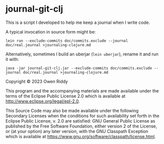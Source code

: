 # journal-git-clj

This is a script I developed to help me keep a journal when I write code.

A typical invocation in source form might be:

```
lein run --exclude-commits doc/commits.exclude --journal doc/real.journal >journaling-clojure.md
```

Alternatively, sometimes I build an uberjar (`lein uberjar`), rename it and run it with:

```
java -jar journal-git-clj.jar --exclude-commits doc/commits.exclude --journal doc/real.journal >journaling-clojure.md
```

Copyright © 2023 Owen Riddy

This program and the accompanying materials are made available under the
terms of the Eclipse Public License 2.0 which is available at
http://www.eclipse.org/legal/epl-2.0.

This Source Code may also be made available under the following Secondary
Licenses when the conditions for such availability set forth in the Eclipse
Public License, v. 2.0 are satisfied: GNU General Public License as published by
the Free Software Foundation, either version 2 of the License, or (at your
option) any later version, with the GNU Classpath Exception which is available
at https://www.gnu.org/software/classpath/license.html.
